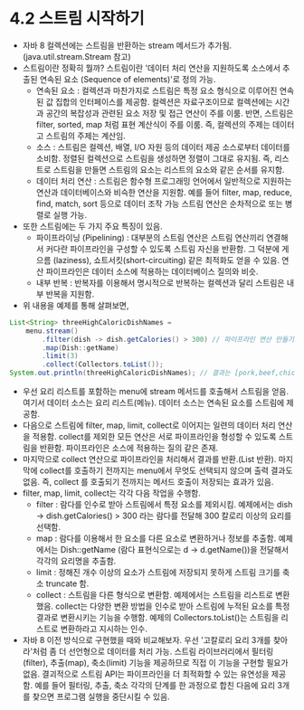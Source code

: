 # 4.2 스트림 시작하기
- 자바 8 컬렉션에는 스트림을 반환하는 stream 메서드가 추가됨. (java.util.stream.Stream 참고)
- 스트림이란 정확히 뭘까? 스트림이란 '데이터 처리 연산을 지원하도록 소스에서 추출된 연속된 요소 (Sequence of elements)'로 정의 가능.
  - 연속된 요소 : 컬렉션과 마찬가지로 스트림은 특정 요소 형식으로 이루어진 연속된 값 집합의 인터페이스를 제공함. 컬렉션은 자료구조이므로 컬렉션에는 시간과 공간의 복잡성과 관련된 요소 저장 및 접근 연산이 주를
    이룸. 반면, 스트림은 filter, sorted, map 처럼 표현 계산식이 주를 이룸. 즉, 컬렉션의 주제는 데이터고 스트림의 주제는 계산임.
  - 소스 : 스트림은 컬렉션, 배열, I/O 자원 등의 데이터 제공 소스로부터 데이터를 소비함. 정렬된 컬렉션으로 스트림을 생성하면 정렬이 그대로 유지됨. 즉, 리스트로 스트림을 만들면 스트림의 요소는 리스트의 요소와
    같은 순서를 유지함.
  - 데이터 처리 연산 : 스트림은 함수형 프로그래밍 언어에서 일반적으로 지원하는 연산과 데이터베이스와 비슥한 연산을 지원함. 예를 들어 filter, map, reduce, find, match, sort 등으로 데이터 조작 가능
    스트림 연산은 순차적으로 또는 병렬로 실행 가능.
- 또한 스트림에는 두 가지 주요 특징이 있음.
  - 파이프라이닝 (Pipelining) : 대부분의 스트림 연산은 스트림 연산끼리 연결해서 커다란 파이프라인을 구성할 수 있도록 스트림 자신을 반환함. 그 덕분에 게으름 (laziness), 쇼트서킷(short-circuiting)
    같은 최적화도 얻을 수 있음. 연산 파이프라인은 데이터 소스에 적용하는 데이터베이스 질의와 비슷.
  - 내부 반복 : 반복자를 이용해서 명시적으로 반복하는 컬렉션과 달리 스트림은 내부 반복을 지원함.
- 위 내용을 예제를 통해 살펴보면,
```java
List<String> threeHighCaloricDishNames =
    menu.stream()
        .filter(dish -> dish.getCalories() > 300) // 파이프라인 연산 만들기, 첫 번째로 고칼로리 요리를 필터링함.
        .map(Dish::getName)
        .limit(3)
        .collect(Collectors.toList());
System.out.println(threeHighCaloricDishNames); // 결과는 [pork,beef,chicken]
```
- 우선 요리 리스트를 포함하는 menu에 stream 메서드를 호출해서 스트림을 얻음. 여기서 데이터 소스는 요리 리스트(메뉴). 데이터 소스는 연속된 요소를 스트림에 제공함.
- 다음으로 스트림에 filter, map, limit, collect로 이어지는 일련의 데이터 처리 연산을 적용함. collect를 제외한 모든 연산은 서로 파이프라인을 형성할 수 있도록 스트림을 반환함. 파이프라인은 소스에
적용하는 질의 같은 존재.
- 마지막으로 collect 연산으로 파이프라인을 처리해서 결과를 반환.(List 반환). 마지막에 collect를 호출하기 전까지는 menu에서 무엇도 선택되지 않으며 출력 결과도 없음. 즉, collect 를 호출되기 전까지는
메서드 호출이 저장되는 효과가 있음.
- filter, map, limit, collect는 각각 다음 작업을 수행함.
  - filter : 람다를 인수로 받아 스트림에서 특정 요소를 제외시킴. 예제에서는 dish -> dish.getCalories() > 300 라는 람다를 전달해 300 칼로리 이상의 요리를 선택함.
  - map : 람다를 이용해서 한 요소를 다른 요소로 변환하거나 정보를 추출함. 예졔에서는 Dish::getName (람다 표현식으로는 d -> d.getName())을 전달해서 각각의 요리명을 추출함.
  - limit : 정해진 개수 이상의 요소가 스트림에 저장되지 못하게 스트림 크기를 축소 truncate 함.
  - collect : 스트림을 다른 형식으로 변환함. 예제에서는 스트림을 리스트로 변환했음. collect는 다양한 변환 방법을 인수로 받아 스트림에 누적된 요소를 특정 결과로 변환시키는 기능을 수행함. 예제의
    Collectors.toList()는 스트림을 리스트로 변환하라고 지시하는 인수.
- 자바 8 이전 방식으로 구현했을 때와 비교해보자. 우선 '고칼로리 요리 3개를 찾아라'처럼 좀 더 선언형으로 데이터를 처리 가능. 스트림 라이브러리에서 필터링(filter), 추출(map), 축소(limit) 기능을
제공하므로 직접 이 기능을 구현할 필요가 없음. 결괴적으로 스트림 API는 파이프라인을 더 최적화할 수 있는 유연성을 제공함. 예를 들어 필터링, 추출, 축소 각각의 단계를 한 과정으로 합친 다음에 요리 3개를 찾으면
프로그램 실행을 중단시킬 수 있음.
